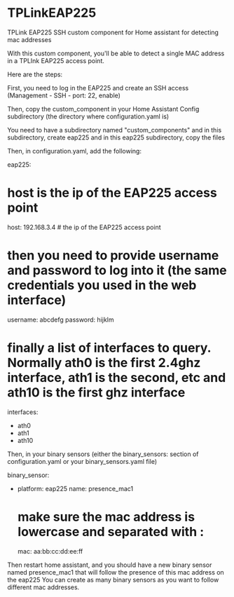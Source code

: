 # TPLinkEAP225
TPLink EAP225 SSH custom component for Home assistant for detecting mac addresses

With this custom component, you'll be able to detect a single MAC address in a TPLInk EAP225 access point.

Here are the steps:

First, you need to log in the EAP225 and create an SSH access (Management - SSH - port: 22, enable)

Then, copy the custom_component in your Home Assistant Config subdirectory (the directory where configuration.yaml is)

You need to have a subdirectory named "custom_components" and in this subdirectory, create eap225 and in this eap225 subdirectory, copy the files

Then, in configuration.yaml, add the following:

eap225:
  # host is the ip of the EAP225 access point
  host: 192.168.3.4 # the ip of the EAP225 access point
  # then you need to provide username and password to log into it (the same credentials you used in the web interface)
  username: abcdefg
  password: hijklm
  # finally a list of interfaces to query. Normally ath0 is the first 2.4ghz interface, ath1 is the second, etc and ath10 is the first ghz interface
  interfaces:
  - ath0
  - ath1
  - ath10

Then, in your binary sensors (either the binary_sensors: section of configuration.yaml or your binary_sensors.yaml file)

binary_sensor:
  - platform: eap225
    name: presence_mac1
    # make sure the mac address is lowercase and separated with :
    mac: aa:bb:cc:dd:ee:ff
    
Then restart home assistant, and you should have a new binary sensor named presence_mac1 that will follow the presence of this mac address on the eap225
You can create as many binary sensors as you want to follow different mac addresses.
